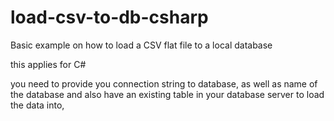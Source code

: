 # load-csv-to-db-csharp

Basic example on how to load a CSV flat file to a local database

this applies for C#

you need to provide you connection string to database, as well as name of the database and also have an existing table in your database server to load the data into,
